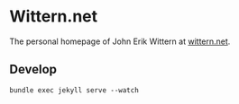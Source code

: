 # Wittern.net

The personal homepage of John Erik Wittern at [wittern.net](https://wittern.net).

## Develop

```
bundle exec jekyll serve --watch
```